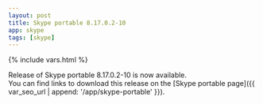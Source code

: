 ```yaml
---
layout: post
title: Skype portable 8.17.0.2-10
app: skype
tags: [skype]
---
```

{% include vars.html %}

Release of Skype portable 8.17.0.2-10 is now available.<br />
You can find links to download this release on the [Skype portable page]({{ var_seo_url | append: '/app/skype-portable' }}).
